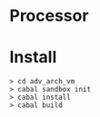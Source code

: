 # Processor

# Install 

```
> cd adv_arch_vm
> cabal sandbox init
> cabal install
> cabal build
```
